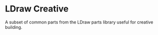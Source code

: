 LDraw Creative
==============

A subset of common parts from the LDraw parts library useful for creative building.

